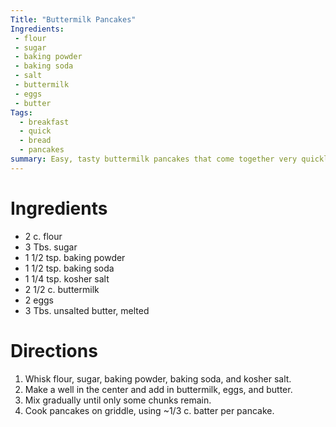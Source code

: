 ```yaml
---
Title: "Buttermilk Pancakes"
Ingredients: 
 - flour
 - sugar
 - baking powder
 - baking soda
 - salt
 - buttermilk
 - eggs
 - butter
Tags:
  - breakfast
  - quick
  - bread
  - pancakes
summary: Easy, tasty buttermilk pancakes that come together very quickly.
---
```


# Ingredients
- 2 c. flour
- 3 Tbs. sugar
- 1 1/2 tsp. baking powder
- 1 1/2 tsp. baking soda
- 1 1/4 tsp. kosher salt
- 2 1/2 c. buttermilk
- 2 eggs
- 3 Tbs. unsalted butter, melted

# Directions
1. Whisk flour, sugar, baking powder, baking soda, and kosher salt.
2. Make a well in the center and add in buttermilk, eggs, and butter.
3. Mix gradually until only some chunks remain.
4. Cook pancakes on griddle, using ~1/3 c. batter per pancake.
